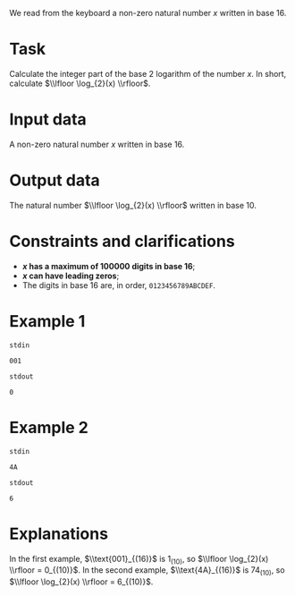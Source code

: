 
We read from the keyboard a non-zero natural number $x$ written in base 16.

# Task
Calculate the integer part of the base 2 logarithm of the number $x$.
In short, calculate $\\lfloor \log_{2}(x) \\rfloor$.

# Input data
A non-zero natural number $x$ written in base 16.

# Output data
The natural number $\\lfloor \log_{2}(x) \\rfloor$ written in base 10.

# Constraints and clarifications
- **$x$ has a maximum of $100000$ digits in base 16**;
- **$x$ can have leading zeros**;
- The digits in base 16 are, in order, `0123456789ABCDEF`.

# Example 1
`stdin`
```
001
```
`stdout`
```
0
```

# Example 2
`stdin`
```
4A
```
`stdout`
```
6
```

# Explanations
In the first example, $\\text{001}_{(16)}$ is $1_{(10)}$, so $\\lfloor \log_{2}(x) \\rfloor = 0_{(10)}$.
In the second example, $\\text{4A}_{(16)}$ is $74_{(10)}$, so $\\lfloor \log_{2}(x) \\rfloor = 6_{(10)}$.
